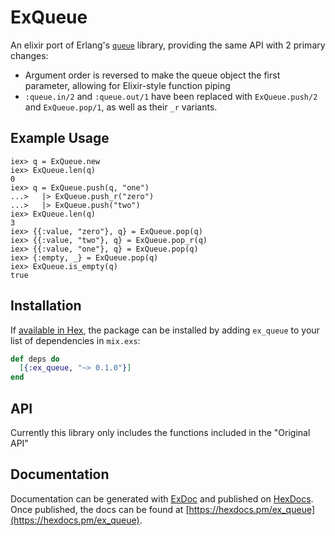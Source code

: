 # ExQueue

An elixir port of Erlang's [`queue`](http://erlang.org/doc/man/queue.html)
library, providing the same API with 2 primary changes:

* Argument order is reversed to make the queue object the first parameter,
  allowing for Elixir-style function piping
* `:queue.in/2` and `:queue.out/1` have been replaced with `ExQueue.push/2`
  and `ExQueue.pop/1`, as well as their `_r` variants.

## Example Usage

    iex> q = ExQueue.new
    iex> ExQueue.len(q)
    0
    iex> q = ExQueue.push(q, "one")
    ...>   |> ExQueue.push_r("zero")
    ...>   |> ExQueue.push("two")
    iex> ExQueue.len(q)
    3
    iex> {{:value, "zero"}, q} = ExQueue.pop(q)
    iex> {{:value, "two"}, q} = ExQueue.pop_r(q)
    iex> {{:value, "one"}, q} = ExQueue.pop(q)
    iex> {:empty, _} = ExQueue.pop(q)
    iex> ExQueue.is_empty(q)
    true


## Installation

If [available in Hex](https://hex.pm/docs/publish), the package can be installed
by adding `ex_queue` to your list of dependencies in `mix.exs`:

```elixir
def deps do
  [{:ex_queue, "~> 0.1.0"}]
end
```

## API

Currently this library only includes the functions included in the "Original API"

## Documentation

Documentation can be generated with [ExDoc](https://github.com/elixir-lang/ex_doc)
and published on [HexDocs](https://hexdocs.pm). Once published, the docs can
be found at [https://hexdocs.pm/ex_queue](https://hexdocs.pm/ex_queue).

